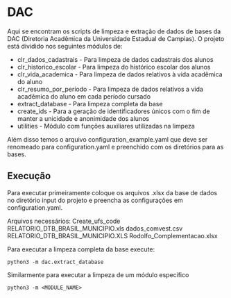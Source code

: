 # DAC

Aqui se encontram os scripts de limpeza e extração de dados de bases da DAC (Diretoria Acadêmica da Universidade Estadual de Campias). O projeto está dividido nos seguintes módulos de:

- clr_dados_cadastrais - Para limpeza de dados cadastrais dos alunos
- clr_historico_escolar - Para limpeza do histórico escolar dos alunos
- clr_vida_academica - Para limpeza de dados relativos à vida acadêmica do aluno
- clr_resumo_por_periodo - Para limpeza de dados relativos a vida acadêmica do aluno em cada período cursado
- extract_database - Para limpeza completa da base
- create_ids - Para a geração de identificadores únicos com o fim de manter a unicidade e anonimidade dos alunos
- utilities - Módulo com funções auxiliares utilizadas na limpeza

Além disso temos o arquivo configuration_example.yaml que deve ser renomeado para configuration.yaml e preenchido com os diretórios para as bases.

## Execução
Para executar primeiramente coloque os arquivos .xlsx da base de dados no diretório input do projeto e preencha as configurações em configuration.yaml.

Arquivos necessários:
Create_ufs_code
    RELATORIO_DTB_BRASIL_MUNICIPIO.xls
    dados_comvest.csv
    RELATORIO_DTB_BRASIL_MUNICIPIO.XLS
    Rodolfo_Complementacao.xlsx


Para executar a limpeza completa da base execute:
```
python3 -m dac.extract_database
```

Similarmente para executar a limpeza de um módulo específico
```
python3 -m <MODULE_NAME>
```
